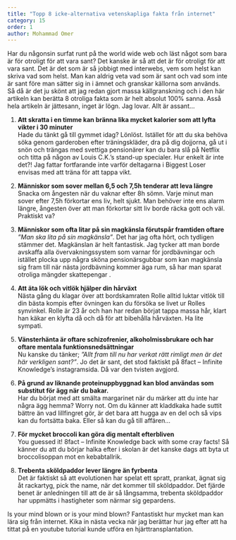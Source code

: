 ```yaml
---
title: "Topp 8 icke-alternativa vetenskapliga fakta från internet"
category: 15
order: 1
author: Mohammad Omer
---
```


Har du någonsin surfat runt på the world wide web och läst något som bara är för otroligt för att vara sant? Det kanske är så att det är för otroligt för att vara sant. Det är det som är så jobbigt med interwebs, vem som helst kan skriva vad som helst. Man kan aldrig veta vad som är sant och vad som inte är sant före man sätter sig in i ämnet och granskar källorna som används. Så då är det ju skönt att jag redan gjort massa källgranskning och i den här artikeln kan berätta 8 otroliga fakta som är helt absolut 100% sanna. Asså hela artikeln är jättesann, inget är lögn. Jag lovar. Allt är assant…

1. 	**Att skratta i en timme kan bränna lika mycket kalorier som att lyfta vikter i 30 minuter**  
Hade du tänkt gå till gymmet idag? Lönlöst. Istället för att du ska behöva söka genom garderoben efter träningskläder, dra på dig dojjorna, gå ut i snön och trängas med svettiga pensionärer kan du bara slå på Netflix och titta på någon av Louis C.K.’s stand-up specialer. Hur enkelt är inte det?! Jag fattar fortfarande inte varför deltagarna i Biggest Loser envisas med att träna för att tappa vikt.

2. 	**Människor som sover mellan 6,5 och 7,5h tenderar att leva längre**  
Snacka om ångesten när du vaknar efter 8h sömn. Varje minut man sover efter 7,5h förkortar ens liv, helt sjukt. Man behöver inte ens alarm längre, ångesten över att man förkortar sitt liv borde räcka gott och väl. Praktiskt va?

3. 	**Människor som ofta litar på sin magkänsla förutspår framtiden oftare**  
*”Man ska lita på sin magkänsla”*. Det har jag ofta hört, och tydligen stämmer det. Magkänslan är helt fantastisk. Jag tycker att man borde avskaffa alla övervakningssystem som varnar för jordbävningar och istället plocka upp några sköna pensionärsgubbar som kan magkänsla sig fram till när nästa jordbävning kommer äga rum, så har man sparat otroliga mängder skattepengar
.
4. 	**Att äta lök och vitlök hjälper din hårväxt**  
Nästa gång du klagar över att bordskamraten Rolle alltid luktar vitlök till din bästa kompis efter övningen kan du försöka se livet ur Rolles synvinkel. Rolle är 23 år och han har redan börjat tappa massa hår, klart han käkar en klyfta då och då för att bibehålla hårväxten. Ha lite sympati.

5. 	**Vänsterhänta är oftare schizofrenier, alkoholmissbrukare och har oftare mentala funktionsnedsättningar**  
Nu kanske du tänker; *”Allt fram till nu har verkat rätt rimligt men är det här verkligen sant?”*. Jo det är sant, det stod faktiskt på 8fact – Infinite Knowledge’s instagramsida. Då var den tvisten avgjord.

6. 	**På grund av liknande proteinuppbyggnad kan blod användas som substitut för ägg när du bakar.**  
Har du börjat med att smälta margarinet när du märker att du inte har några ägg hemma? Worry not. Om du känner att kladdkaka hade suttit bättre än vad lillfingret gör, är det bara att hugga av en del och så vips kan du fortsätta baka. Eller så kan du gå till affären…
7. 	**För mycket broccoli kan göra dig mentalt efterbliven**  
You guessed it! 8fact – Infinite Knowledge back with some cray facts! Så känner du att du börjar halka efter i skolan är det kanske dags att byta ut broccolisoppan mot en kebabtallrik.
8. 	**Trebenta sköldpaddor lever längre än fyrbenta**  
Det är faktiskt så att evolutionen har spelat ett spratt, prankat, ägnat sig åt rackartyg, pick the name, när det kommer till sköldpaddor. Det fjärde benet är anledningen till att de är så långsamma, trebenta sköldpaddor har uppmätts i hastigheter som närmar sig gepardens.

Is your mind blown or is your mind blown? Fantastiskt hur mycket man kan lära sig från internet. Kika in nästa vecka när jag berättar hur jag efter att ha tittat på en youtube tutorial kunde utföra en hjärttransplantation.
